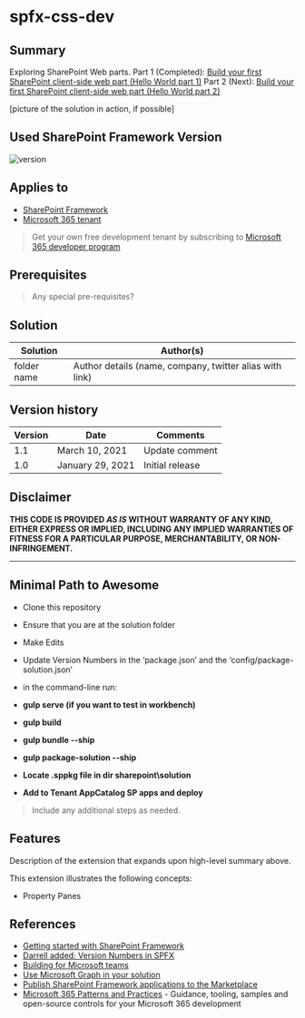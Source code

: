 # spfx-css-dev

## Summary

Exploring SharePoint Web parts.
Part 1 (Completed):
[Build your first SharePoint client-side web part (Hello World part 1)](https://docs.microsoft.com/en-us/sharepoint/dev/spfx/web-parts/get-started/build-a-hello-world-web-part)
Part 2 (Next):
[Build your first SharePoint client-side web part (Hello World part 2)](https://docs.microsoft.com/en-us/sharepoint/dev/spfx/web-parts/get-started/connect-to-sharepoint)

[picture of the solution in action, if possible]

## Used SharePoint Framework Version

![version](https://img.shields.io/npm/v/@microsoft/sp-component-base/latest?color=green)

## Applies to

- [SharePoint Framework](https://aka.ms/spfx)
- [Microsoft 365 tenant](https://docs.microsoft.com/en-us/sharepoint/dev/spfx/set-up-your-developer-tenant)

> Get your own free development tenant by subscribing to [Microsoft 365 developer program](http://aka.ms/o365devprogram)

## Prerequisites

> Any special pre-requisites?

## Solution

Solution|Author(s)
--------|---------
folder name | Author details (name, company, twitter alias with link)

## Version history

Version|Date|Comments
-------|----|--------
1.1|March 10, 2021|Update comment
1.0|January 29, 2021|Initial release

## Disclaimer

**THIS CODE IS PROVIDED *AS IS* WITHOUT WARRANTY OF ANY KIND, EITHER EXPRESS OR IMPLIED, INCLUDING ANY IMPLIED WARRANTIES OF FITNESS FOR A PARTICULAR PURPOSE, MERCHANTABILITY, OR NON-INFRINGEMENT.**

---

## Minimal Path to Awesome

- Clone this repository
- Ensure that you are at the solution folder
- Make Edits
- Update Version Numbers in the ‘package.json’ and the ‘config/package-solution.json’  
- in the command-line run:

- **gulp serve (if you want to test in workbench)**
- **gulp build**
- **gulp bundle --ship**
- **gulp package-solution --ship**
- **Locate .sppkg file in dir sharepoint\solution**
- **Add to Tenant AppCatalog SP apps and deploy**

> Include any additional steps as needed.

## Features

Description of the extension that expands upon high-level summary above.

This extension illustrates the following concepts:

- Property Panes

## References

- [Getting started with SharePoint Framework](https://docs.microsoft.com/en-us/sharepoint/dev/spfx/set-up-your-developer-tenant)
- [Darrell added: Version Numbers in SPFX](https://n8d.at/how-to-version-new-sharepoint-framework-projects)
- [Building for Microsoft teams](https://docs.microsoft.com/en-us/sharepoint/dev/spfx/build-for-teams-overview)
- [Use Microsoft Graph in your solution](https://docs.microsoft.com/en-us/sharepoint/dev/spfx/web-parts/get-started/using-microsoft-graph-apis)
- [Publish SharePoint Framework applications to the Marketplace](https://docs.microsoft.com/en-us/sharepoint/dev/spfx/publish-to-marketplace-overview)
- [Microsoft 365 Patterns and Practices](https://aka.ms/m365pnp) - Guidance, tooling, samples and open-source controls for your Microsoft 365 development
